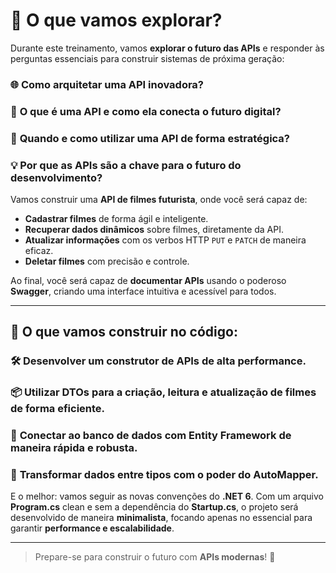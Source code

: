 # 🚀 O que vamos explorar?

Durante este treinamento, vamos **explorar o futuro das APIs** e responder às perguntas essenciais para construir sistemas de próxima geração:

### 🌐 **Como arquitetar uma API inovadora?**
### 🧠 **O que é uma API e como ela conecta o futuro digital?**
### 🔧 **Quando e como utilizar uma API de forma estratégica?**
### 💡 **Por que as APIs são a chave para o futuro do desenvolvimento?**

Vamos construir uma **API de filmes futurista**, onde você será capaz de:

- **Cadastrar filmes** de forma ágil e inteligente.
- **Recuperar dados dinâmicos** sobre filmes, diretamente da API.
- **Atualizar informações** com os verbos HTTP `PUT` e `PATCH` de maneira eficaz.
- **Deletar filmes** com precisão e controle.

Ao final, você será capaz de **documentar APIs** usando o poderoso **Swagger**, criando uma interface intuitiva e acessível para todos.

---

## 🔧 O que vamos construir no código:

### 🛠️ **Desenvolver um construtor de APIs** de alta performance.
### 📦 **Utilizar DTOs** para a criação, leitura e atualização de filmes de forma eficiente.
### 💾 **Conectar ao banco de dados** com **Entity Framework** de maneira rápida e robusta.
### 🔄 **Transformar dados** entre tipos com o poder do **AutoMapper**.

E o melhor: vamos seguir as novas convenções do **.NET 6**. Com um arquivo **Program.cs** clean e sem a dependência do **Startup.cs**, o projeto será desenvolvido de maneira **minimalista**, focando apenas no essencial para garantir **performance e escalabilidade**.

---

> Prepare-se para construir o futuro com **APIs modernas**! 🌟


